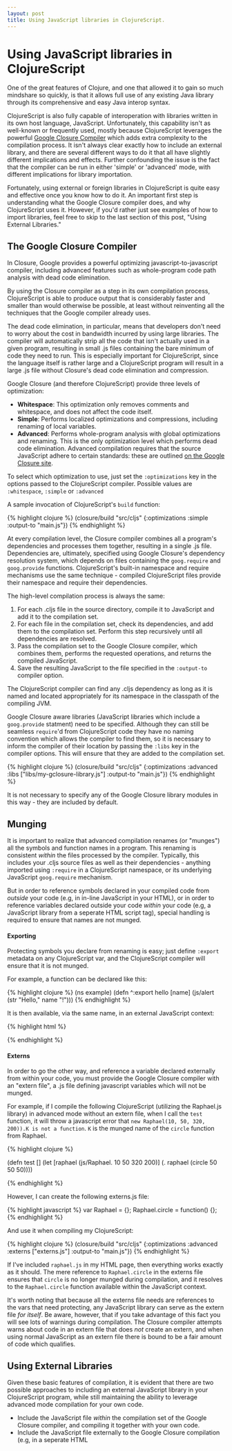 ```yaml
---
layout: post
title: Using JavaScript libraries in ClojureScript.
---
```


# Using JavaScript libraries in ClojureScript

One of the great features of Clojure, and one that allowed it to gain so much mindshare so quickly, is that it allows full use of any existing Java library through its comprehensive and easy Java interop syntax.

ClojureScript is also fully capable of interoperation with libraries written in its own host language, JavaScript. Unfortunately, this capability isn't as well-known or frequently used, mostly because ClojureScript leverages the powerful [Google Closure Compiler](http://code.google.com/closure/compiler/) which adds extra complexity to the compilation process. It isn't always clear exactly how to include an external library, and there are several different ways to do it that all have slightly different implications and effects. Further confounding the issue is the fact that the compiler can be run in either 'simple' or 'advanced' mode, with different implications for library importation.

Fortunately, using external or foreign libraries in ClojureScript is quite easy and effective once you know how to do it. An important first step is understanding what the Google Closure compiler does, and why ClojureScript uses it. However, if you'd rather just see examples of how to import libraries, feel free to skip to the last section of this post, "Using External Libraries."

## The Google Closure Compiler

In Closure, Google provides a powerful optimizing javascript-to-javascript compiler, including advanced features such as whole-program code path analysis with dead code elimination.

By using the Closure compiler as a step in its own compilation process, ClojureScript is able to produce output that is considerably faster and smaller than would otherwise be possible, at least without reinventing all the techniques that the Google compiler already uses.

The dead code elimination, in particular, means that developers don't need to worry about the cost in bandwidth incurred by using large libraries. The compiler will automatically strip all the code that isn't actually used in a given program, resulting in small .js files containing the bare minimum of code they need to run. This is especially important for ClojureScript, since the language itself is rather large and a ClojureScript program will result in a large .js file without Closure's dead code elimination and compression.

Google Closure (and therefore ClojureScript) provide three levels of optimization:

- **Whitespace**: This optimization only removes comments and whitespace, and does not affect the code itself.
- **Simple**: Performs localized optimizations and compressions, including renaming of local variables.
- **Advanced**: Performs whole-program analysis with global optimizations and renaming. This is the only optimization level which performs dead code elimination. Advanced compilation requires that the source JavaScript adhere to certain standards: these are outlined [on the Google Closure site](http://code.google.com/closure/compiler/docs/api-tutorial3.html).

To select which optimization to use, just set the `:optimizations` key in the options passed to the ClojureScript compiler. Possible values are `:whitespace`, `:simple` or `:advanced`

A sample invocation of ClojureScript's `build` function:

{% highlight clojure %}
(closure/build "src/cljs" {:optimizations :simple
                           :output-to "main.js"})
{% endhighlight %}

At every compilation level, the Closure compiler combines all a program's dependencies and processes them together, resulting in a single .js file. Dependencies are, ultimately, specified using Google Closure's dependency resolution system, which depends on files containing the `goog.require` and `goog.provide` functions. ClojureScript's built-in namespace and require mechanisms use the same technique - compiled ClojureScript files provide their namespace and require their dependencies.

The high-level compilation process is always the same:

1. For each .cljs file in the source directory, compile it to JavaScript and add it to the compilation set.
1. For each file in the compilation set, check its dependencies, and add them to the compilation set. Perform this step recursively until all dependencies are resolved.
1. Pass the compilation set to the Google Closure compiler, which combines them, performs the requested operations, and returns the compiled JavaScript.
1. Save the resulting JavaScript to the file specified in the `:output-to` compiler option.

The ClojureScript compiler can find any .cljs dependency as long as it is named and located appropriately for its namespace in the classpath of the compiling JVM.

Google Closure aware libraries (JavaScript libraries which include a `goog.provide` statment) need to be specified. Although they can still be seamless `require`'d from ClojureScript code they have no naming convention which allows the compiler to find them, so it is necessary to inform the compiler of their location by passing the `:libs` key in the compiler options. This will ensure that they are added to the compilation set.

{% highlight clojure %}
(closure/build "src/cljs" {:optimizations :advanced
                           :libs ["libs/my-gclosure-library.js"]
                           :output-to "main.js"})
{% endhighlight %}

It is not necessary to specify any of the Google Closure library modules in this way - they are included by default.

## Munging

It is important to realize that advanced compilation renames (or "munges") all the symbols and function names in a program. This renaming is consistent *within* the files processed by the compiler. Typically, this includes your .cljs source files as well as their dependencies - anything imported using `:require` in a ClojureScript namespace, or its underlying JavaScript `goog.require` mechanism.

But in order to reference symbols declared in your compiled code from *outside* your code (e.g, in in-line JavaScript in your HTML), or in order to reference variables declared outside your code *within* your code (e.g, a JavaScript library from a seperate HTML script tag), special handling is required to ensure that names are not munged.

#### Exporting

Protecting symbols you declare from renaming is easy; just define `:export` metadata on any ClojureScript var, and the ClojureScript compiler will ensure that it is not munged. 

For example, a function can be declared like this:

{% highlight clojure %}
(ns example)
(defn ^:export hello [name]
  (js/alert (str "Hello," name "!")))
{% endhighlight %}

It is then available, via the same name, in an external JavaScript context:

{% highlight html %}
<script>
    example.hello("Eustace")
</script>
{% endhighlight %}

#### Externs

In order to go the other way, and reference a variable declared externally from within your code, you must provide the Google Closure compiler with an "extern file", a .js file defining javascript variables which will not be munged.

For example, if I compile the following ClojureScript (utilizing the Raphael.js library) in advanced mode without an extern file, when I call the `test` function, it will throw a javascript error that `new Raphael(10, 50, 320, 200)).K is not a function`. `K` is the munged name of the `circle` function from Raphael.

{% highlight clojure %}

(defn test []
  (let [raphael (js/Raphael. 10 50 320 200)]
    (. raphael (circle 50 50 50))))

{% endhighlight %}

However, I can create the following externs.js file:

{% highlight javascript %}
var Raphael = {};
Raphael.circle = function() {};
{% endhighlight %}

And use it when compiling my ClojureScript:

{% highlight clojure %}
(closure/build "src/cljs" {:optimizations :advanced
                           :externs ["externs.js"]
                           :output-to "main.js"})
{% endhighlight %}

If I've included `raphael.js` in my HTML page, then everything works exactly as it should. The mere reference to `Raphael.circle` in the externs file ensures that `circle` is no longer munged during compilation, and it resolves to the `Raphael.circle` function available within the JavaScript context.

It's worth noting that because all the externs file needs are references to the vars that need protecting, any JavaScript library can serve as the extern file *for itself*. Be aware, however, that if you take advantage of this fact you will see lots of warnings during compilation. The Closure compiler attempts warns about code in an extern file that does *not* create an extern, and when using normal JavaScript as an extern file there is bound to be a fair amount of code which qualifies.

## Using External Libraries

Given these basic features of compilation, it is evident that there are two possible approaches to including an external JavaScript library in your ClojureScript program, while still maintaining the ability to leverage advanced mode compilation for your own code.

- Include the JavaScript file *within* the compilation set of the Google Closure compiler, and compiling it together with your own code.
- Include the JavaScript file externally to the Google Closure compilation (e.g, in a seperate HTML <script> tag), and define externs such that your code can reference it.

#### Including an external library in compilation

If possible, this is the best way.

#### Referencing an external library from your ClojureScript

This way maintains the external file as-is.



